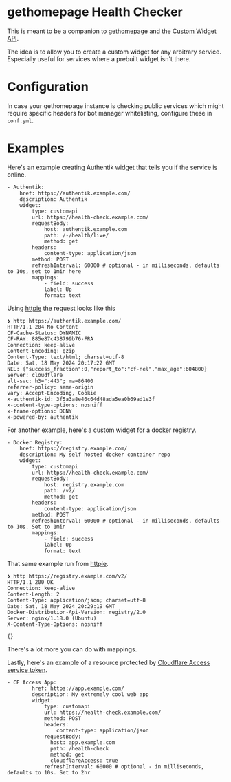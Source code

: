 # gethomepage Health Checker

This is meant to be a companion to [gethomepage](https://gethomepage.dev/latest/) and the [Custom Widget API](https://gethomepage.dev/latest/widgets/services/customapi/).

The idea is to allow you to create a custom widget for any arbitrary service. Especially useful for services where a prebuilt widget isn't there. 

# Configuration

In case your gethomepage instance is checking public services which might require specific headers for bot manager whitelisting, configure these in `conf.yml`.

# Examples

Here's an example creating Authentik widget that tells you if the service is online. 

```
- Authentik:
    href: https://authentik.example.com/
    description: Authentik
    widget:
        type: customapi
        url: https://health-check.example.com/
        requestBody:
            host: authentik.example.com
            path: /-/health/live/
            method: get
        headers:
            content-type: application/json
        method: POST
        refreshInterval: 60000 # optional - in milliseconds, defaults to 10s, set to 1min here
        mappings:
            - field: success
            label: Up
            format: text
```

Using [httpie](https://httpie.io/) the request looks like this

```
❯ http https://authentik.example.com/
HTTP/1.1 204 No Content
CF-Cache-Status: DYNAMIC
CF-RAY: 885e87c438799b76-FRA
Connection: keep-alive
Content-Encoding: gzip
Content-Type: text/html; charset=utf-8
Date: Sat, 18 May 2024 20:17:22 GMT
NEL: {"success_fraction":0,"report_to":"cf-nel","max_age":604800}
Server: cloudflare
alt-svc: h3=":443"; ma=86400
referrer-policy: same-origin
vary: Accept-Encoding, Cookie
x-authentik-id: 3f5a3a8e46c64d48ada5ea0b69ad1e3f
x-content-type-options: nosniff
x-frame-options: DENY
x-powered-by: authentik
```

For another example, here's a custom widget for a docker registry.

```
- Docker Registry:
    href: https://registry.example.com/
    description: My self hosted docker container repo
    widget:
        type: customapi
        url: https://health-check.example.com/
        requestBody:
            host: registry.example.com
            path: /v2/
            method: get
        headers:
            content-type: application/json
        method: POST
        refreshInterval: 60000 # optional - in milliseconds, defaults to 10s. Set to 1min
        mappings:
            - field: success
            label: Up
            format: text
```

That same example run from [httpie](https://httpie.io/).

```
❯ http https://registry.example.com/v2/
HTTP/1.1 200 OK
Connection: keep-alive
Content-Length: 2
Content-Type: application/json; charset=utf-8
Date: Sat, 18 May 2024 20:29:19 GMT
Docker-Distribution-Api-Version: registry/2.0
Server: nginx/1.18.0 (Ubuntu)
X-Content-Type-Options: nosniff

{}
```

There's a lot more you can do with mappings. 

Lastly, here's an example of a resource protected by [Cloudflare Access service token](https://developers.cloudflare.com/cloudflare-one/identity/service-tokens/).

```
- CF Access App:
        href: https://app.example.com/
        description: My extremely cool web app
        widget:
            type: customapi
            url: https://health-check.example.com/
            method: POST
            headers:
                content-type: application/json
            requestBody:
              host: app.example.com
              path: /health-check
              method: get
              cloudflareAccess: true
            refreshInterval: 60000 # optional - in milliseconds, defaults to 10s. Set to 2hr
```
